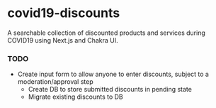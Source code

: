 # covid19-discounts
A searchable collection of discounted products and services during COVID19 using Next.js and Chakra UI. 

### TODO
- Create input form to allow anyone to enter discounts, subject to a moderation/approval step 
  - Create DB to store submitted discounts in pending state 
  - Migrate existing discounts to DB 
